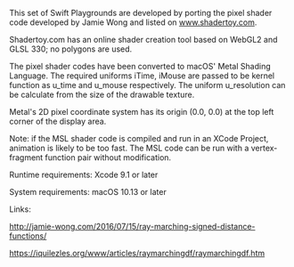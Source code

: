 This set of Swift Playgrounds are developed by porting the pixel shader code developed by Jamie Wong and listed on www.shadertoy.com. 

Shadertoy.com has an online shader creation tool based on WebGL2 and GLSL 330; no polygons are used.


The pixel shader codes have been converted to macOS' Metal Shading Language. The required uniforms
iTime, iMouse are passed to be kernel function as u_time and u_mouse respectively. The uniform u_resolution can be calculate from the size of the drawable texture.


Metal's 2D pixel coordinate system has its origin (0.0, 0.0) at the top left corner of the display area. 


Note: if the MSL shader code is compiled and run in an XCode Project, animation is likely to be too fast.
The MSL code can be run with a vertex-fragment function pair without modification.


Runtime requirements: Xcode 9.1 or later

System requirements: macOS 10.13 or later

Links:

http://jamie-wong.com/2016/07/15/ray-marching-signed-distance-functions/


https://iquilezles.org/www/articles/raymarchingdf/raymarchingdf.htm